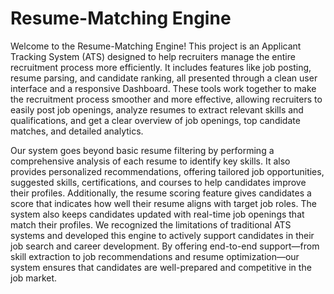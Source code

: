 # Resume-Matching Engine


Welcome to the Resume-Matching Engine! This project is an Applicant Tracking System (ATS) designed to help recruiters manage the entire recruitment process more efficiently. It includes features like job posting, resume parsing, and candidate ranking, all presented through a clean user interface and a responsive Dashboard. These tools work together to make the recruitment process smoother and more effective, allowing recruiters to easily post job openings, analyze resumes to extract relevant skills and qualifications, and get a clear overview of job openings, top candidate matches, and detailed analytics.


Our system goes beyond basic resume filtering by performing a comprehensive analysis of each resume to identify key skills. It also provides personalized recommendations, offering tailored job opportunities, suggested skills, certifications, and courses to help candidates improve their profiles. Additionally, the resume scoring feature gives candidates a score that indicates how well their resume aligns with target job roles. The system also keeps candidates updated with real-time job openings that match their profiles. We recognized the limitations of traditional ATS systems and developed this engine to actively support candidates in their job search and career development. By offering end-to-end support—from skill extraction to job recommendations and resume optimization—our system ensures that candidates are well-prepared and competitive in the job market.
